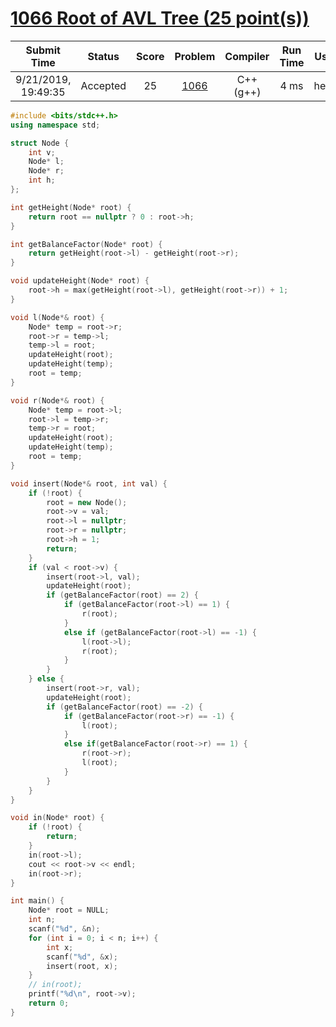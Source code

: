 # [1066 Root of AVL Tree (25 point(s))](https://pintia.cn/problem-sets/994805342720868352/problems/994805404939173888)

|     Submit Time     |  Status  | Score |                           Problem                            | Compiler  | Run Time | User |
| :-----------------: | :------: | :---: | :----------------------------------------------------------: | :-------: | :------: | :--: |
| 9/21/2019, 19:49:35 | Accepted |  25   | [1066](https://pintia.cn/problem-sets/994805342720868352/problems/994805404939173888) | C++ (g++) |   4 ms   | heng |

```c++
#include <bits/stdc++.h>
using namespace std;

struct Node {
    int v;
    Node* l;
    Node* r;
    int h;
};

int getHeight(Node* root) {
    return root == nullptr ? 0 : root->h;
}

int getBalanceFactor(Node* root) {
    return getHeight(root->l) - getHeight(root->r);
}

void updateHeight(Node* root) {
    root->h = max(getHeight(root->l), getHeight(root->r)) + 1;
}

void l(Node*& root) {
    Node* temp = root->r;
    root->r = temp->l;
    temp->l = root;
    updateHeight(root);
    updateHeight(temp);
    root = temp;
}

void r(Node*& root) {
    Node* temp = root->l;
    root->l = temp->r;
    temp->r = root;
    updateHeight(root);
    updateHeight(temp);
    root = temp;
}

void insert(Node*& root, int val) {
    if (!root) {
        root = new Node();
        root->v = val;
        root->l = nullptr;
        root->r = nullptr;
        root->h = 1;
        return;
    }
    if (val < root->v) {
        insert(root->l, val);
        updateHeight(root);
        if (getBalanceFactor(root) == 2) {
            if (getBalanceFactor(root->l) == 1) {
                r(root);
            } 
            else if (getBalanceFactor(root->l) == -1) {
                l(root->l);
                r(root);
            }
        }
    } else {
        insert(root->r, val);
        updateHeight(root);
        if (getBalanceFactor(root) == -2) {
            if (getBalanceFactor(root->r) == -1) {
                l(root);
            } 
            else if(getBalanceFactor(root->r) == 1) {
                r(root->r);
                l(root);
            }
        }
    }
}

void in(Node* root) {
    if (!root) {
        return;
    }
    in(root->l);
    cout << root->v << endl;
    in(root->r);
}

int main() {
    Node* root = NULL;
    int n;
    scanf("%d", &n);
    for (int i = 0; i < n; i++) {
        int x;
        scanf("%d", &x);
        insert(root, x);
    }
    // in(root);
    printf("%d\n", root->v);
    return 0;
}

```
